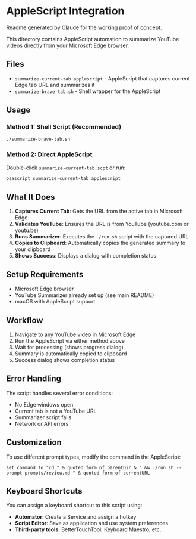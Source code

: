 # AppleScript Integration

Readme generated by Claude for the working proof of concept.

This directory contains AppleScript automation to summarize YouTube videos directly from your Microsoft Edge browser.

## Files

- `summarize-current-tab.applescript` - AppleScript that captures current Edge tab URL and summarizes it
- `summarize-brave-tab.sh` - Shell wrapper for the AppleScript

## Usage

### Method 1: Shell Script (Recommended)
```bash
./summarize-brave-tab.sh
```

### Method 2: Direct AppleScript
Double-click `summarize-current-tab.scpt` or run:
```bash
osascript summarize-current-tab.applescript
```

## What It Does

1. **Captures Current Tab**: Gets the URL from the active tab in Microsoft Edge
2. **Validates YouTube**: Ensures the URL is from YouTube (youtube.com or youtu.be)
3. **Runs Summarizer**: Executes the `./run.sh` script with the captured URL
4. **Copies to Clipboard**: Automatically copies the generated summary to your clipboard
5. **Shows Success**: Displays a dialog with completion status

## Setup Requirements

- Microsoft Edge browser
- YouTube Summarizer already set up (see main README)
- macOS with AppleScript support

## Workflow

1. Navigate to any YouTube video in Microsoft Edge
2. Run the AppleScript via either method above
3. Wait for processing (shows progress dialog)
4. Summary is automatically copied to clipboard
5. Success dialog shows completion status

## Error Handling

The script handles several error conditions:
- No Edge windows open
- Current tab is not a YouTube URL
- Summarizer script fails
- Network or API errors

## Customization

To use different prompt types, modify the command in the AppleScript:
```applescript
set command to "cd " & quoted form of parentDir & " && ./run.sh --prompt prompts/review.md " & quoted form of currentURL
```

## Keyboard Shortcuts

You can assign a keyboard shortcut to this script using:
- **Automator**: Create a Service and assign a hotkey
- **Script Editor**: Save as application and use system preferences
- **Third-party tools**: BetterTouchTool, Keyboard Maestro, etc.